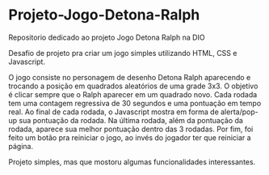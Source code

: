 # Projeto-Jogo-Detona-Ralph
Repositorio dedicado ao projeto Jogo Detona Ralph na DIO

Desafio de projeto pra criar um jogo simples utilizando HTML, CSS e Javascript.

O jogo consiste no personagem de desenho Detona Ralph aparecendo e trocando a posição em quadrados aleatórios de uma grade 3x3.
O objetivo é clicar sempre que o Ralph aparecer em um quadrado novo.
Cada rodada tem uma contagem regressiva de 30 segundos e uma pontuação em tempo real.
Ao final de cada rodada, o Javascript mostra em forma de alerta/pop-up sua pontuação da rodada.
Na última rodada, além da pontuação da rodada, aparece sua melhor pontuação dentro das 3 rodadas.
Por fim, foi feito um botão pra reiniciar o jogo, ao invés do jogador ter que reiniciar a página.

Projeto simples, mas que mostoru algumas funcionalidades interessantes.
